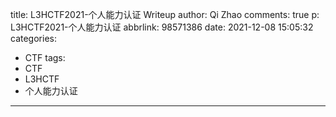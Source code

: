 title: L3HCTF2021-个人能力认证 Writeup
author: Qi Zhao
comments: true
p: L3HCTF2021-个人能力认证
abbrlink: 98571386
date: 2021-12-08 15:05:32
categories:
  - CTF
tags:
  - CTF
  - L3HCTF
  - 个人能力认证
---
